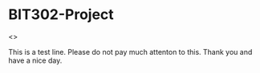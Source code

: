 # BIT302-Project
<<Pls dont hurt me>>

This is a test line.
Please do not pay much attenton to this.
Thank you and have a nice day. 

